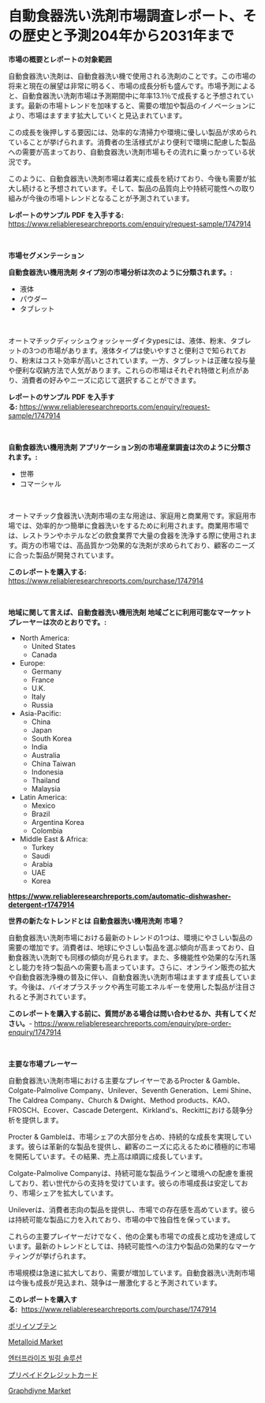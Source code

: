 <p><h1>自動食器洗い洗剤市場調査レポート、その歴史と予測204年から2031年まで</h1></p><p><strong>市場の概要とレポートの対象範囲</strong></p>
<p><p>自動食器洗い洗剤は、自動食器洗い機で使用される洗剤のことです。この市場の将来と現在の展望は非常に明るく、市場の成長分析も盛んです。市場予測によると、自動食器洗い洗剤市場は予測期間中に年率13.1％で成長すると予想されています。最新の市場トレンドを加味すると、需要の増加や製品のイノベーションにより、市場はますます拡大していくと見込まれています。</p><p>この成長を後押しする要因には、効率的な清掃力や環境に優しい製品が求められていることが挙げられます。消費者の生活様式がより便利で環境に配慮した製品への需要が高まっており、自動食器洗い洗剤市場もその流れに乗っかっている状況です。</p><p>このように、自動食器洗い洗剤市場は着実に成長を続けており、今後も需要が拡大し続けると予想されています。そして、製品の品質向上や持続可能性への取り組みが今後の市場トレンドとなることが予測されています。</p></p>
<p><strong>レポートのサンプル PDF を入手する:</strong> <a href="https://www.reliableresearchreports.com/enquiry/request-sample/1747914">https://www.reliableresearchreports.com/enquiry/request-sample/1747914</a></p>
<p>&nbsp;</p>
<p><strong>市場セグメンテーション</strong></p>
<p><strong>自動食器洗い機用洗剤 タイプ別の市場分析は次のように分類されます。:</strong></p>
<p><ul><li>液体</li><li>パウダー</li><li>タブレット</li></ul></p>
<p>&nbsp;</p>
<p><p>オートマチックディッシュウォッシャーダイタypesには、液体、粉末、タブレットの3つの市場があります。液体タイプは使いやすさと便利さで知られており、粉末はコスト効率が高いとされています。一方、タブレットは正確な投与量や便利な収納方法で人気があります。これらの市場はそれぞれ特徴と利点があり、消費者の好みやニーズに応じて選択することができます。</p></p>
<p><strong>レポートのサンプル PDF を入手する:</strong>&nbsp;<a href="https://www.reliableresearchreports.com/enquiry/request-sample/1747914">https://www.reliableresearchreports.com/enquiry/request-sample/1747914</a></p>
<p>&nbsp;</p>
<p><strong> 自動食器洗い機用洗剤 アプリケーション別の市場産業調査は次のように分類されます。:</strong></p>
<p><ul><li>世帯</li><li>コマーシャル</li></ul></p>
<p>&nbsp;</p>
<p><p>オートマチック食器洗い洗剤市場の主な用途は、家庭用と商業用です。家庭用市場では、効率的かつ簡単に食器洗いをするために利用されます。商業用市場では、レストランやホテルなどの飲食業界で大量の食器を洗浄する際に使用されます。両方の市場では、高品質かつ効果的な洗剤が求められており、顧客のニーズに合った製品が開発されています。</p></p>
<p><strong>このレポートを購入する:</strong>&nbsp; <a href="https://www.reliableresearchreports.com/purchase/1747914">https://www.reliableresearchreports.com/purchase/1747914</a></p>
<p>&nbsp;</p>
<p><strong>地域に関して言えば、自動食器洗い機用洗剤 地域ごとに利用可能なマーケットプレーヤーは次のとおりです。:</strong></p>
<p><ul>
    <li>
        North America:
        <ul>
            <li>United States</li>
            <li>Canada</li>
        </ul>
    </li>
    <li>
        Europe:
        <ul>
            <li>Germany</li>
            <li>France</li>
            <li>U.K.</li>
            <li>Italy</li>
            <li>Russia</li>
        </ul>
    </li>
    <li>
        Asia-Pacific:
        <ul>
            <li>China</li>
            <li>Japan</li>
            <li>South Korea</li>
            <li>India</li>
            <li>Australia</li>
            <li>China Taiwan</li>
            <li>Indonesia</li>
            <li>Thailand</li>
            <li>Malaysia</li>
        </ul>
    </li>
    <li>
        Latin America:
        <ul>
            <li>Mexico</li>
            <li>Brazil</li>
            <li>Argentina Korea</li>
            <li>Colombia</li>
        </ul>
    </li>
    <li>
        Middle East & Africa:
        <ul>
            <li>Turkey</li>
            <li>Saudi</li>
            <li>Arabia</li>
            <li>UAE</li>
            <li>Korea</li>
        </ul>
    </li>
    </ul></p>
<p><strong><a href="https://www.reliableresearchreports.com/automatic-dishwasher-detergent-r1747914">https://www.reliableresearchreports.com/automatic-dishwasher-detergent-r1747914</a></strong>&nbsp;</p>
<p><strong>世界の新たなトレンドとは 自動食器洗い機用洗剤 市場？</strong></p>
<p><p>自動食器洗い洗剤市場における最新のトレンドの1つは、環境にやさしい製品の需要の増加です。消費者は、地球にやさしい製品を選ぶ傾向が高まっており、自動食器洗い洗剤でも同様の傾向が見られます。また、多機能性や効果的な汚れ落とし能力を持つ製品への需要も高まっています。さらに、オンライン販売の拡大や自動食器洗浄機の普及に伴い、自動食器洗い洗剤市場はますます成長しています。今後は、バイオプラスチックや再生可能エネルギーを使用した製品が注目されると予測されています。</p></p>
<p><strong>このレポートを購入する前に、質問がある場合は問い合わせるか、共有してください。</strong>- <a href="https://www.reliableresearchreports.com/enquiry/pre-order-enquiry/1747914">https://www.reliableresearchreports.com/enquiry/pre-order-enquiry/1747914</a></p>
<p>&nbsp;</p>
<p><strong>主要な市場プレーヤー</strong></p>
<p><p>自動食器洗い洗剤市場における主要なプレイヤーであるProcter & Gamble、Colgate-Palmolive Company、Unilever、Seventh Generation、Lemi Shine、The Caldrea Company、Church & Dwight、Method products、KAO、FROSCH、Ecover、Cascade Detergent、Kirkland's、Reckittにおける競争分析を提供します。 </p><p>Procter & Gambleは、市場シェアの大部分を占め、持続的な成長を実現しています。彼らは革新的な製品を提供し、顧客のニーズに応えるために積極的に市場を開拓しています。その結果、売上高は順調に成長しています。</p><p>Colgate-Palmolive Companyは、持続可能な製品ラインと環境への配慮を重視しており、若い世代からの支持を受けています。彼らの市場成長は安定しており、市場シェアを拡大しています。</p><p>Unileverは、消費者志向の製品を提供し、市場での存在感を高めています。彼らは持続可能な製品に力を入れており、市場の中で独自性を保っています。</p><p>これらの主要プレイヤーだけでなく、他の企業も市場での成長と成功を達成しています。最新のトレンドとしては、持続可能性への注力や製品の効果的なマーケティングが挙げられます。</p><p>市場規模は急速に拡大しており、需要が増加しています。自動食器洗い洗剤市場は今後も成長が見込まれ、競争は一層激化すると予測されています。</p></p>
<p><strong>このレポートを購入する:</strong>&nbsp;&nbsp;<a href="https://www.reliableresearchreports.com/purchase/1747914">https://www.reliableresearchreports.com/purchase/1747914</a></p>
<p><p><a href="https://medium.com/@michaelerde565/%E3%83%9D%E3%83%AA%E3%82%A4%E3%82%BD%E3%83%96%E3%83%86%E3%83%B3%E5%B8%82%E5%A0%B4%E3%83%AC%E3%83%9D%E3%83%BC%E3%83%88%E3%81%AF-%E3%81%93%E3%81%AE%E5%B8%82%E5%A0%B4%E3%81%AE%E6%9C%80%E6%96%B0%E3%81%AE%E3%83%88%E3%83%AC%E3%83%B3%E3%83%89%E3%81%A8%E6%88%90%E9%95%B7%E6%A9%9F%E4%BC%9A%E3%82%92%E6%98%8E%E3%82%89%E3%81%8B%E3%81%AB%E3%81%97%E3%81%A6%E3%81%84%E3%81%BE%E3%81%99-1d6f1f1b7af1">ポリイソブテン</a></p><p><a href="https://www.linkedin.com/pulse/metalloid-market-share-amp-new-trends-analysis-report-type-jjkhe?trackingId=Ams6q8kgy24PhJOJfR3HZw%3D%3D">Metalloid Market</a></p><p><a href="https://medium.com/@tarynhermanii/%EA%B8%B0%EC%97%85-%EC%B2%AD%EA%B5%AC-%EC%86%94%EB%A3%A8%EC%85%98-%EC%8B%9C%EC%9E%A5-%EB%8F%99%ED%96%A5-%EB%B0%8F-%EC%8B%9C%EC%9E%A5-%EB%B6%84%EC%84%9D%EC%9D%80-2024-2031%EB%85%84%EA%B9%8C%EC%A7%80-%EC%98%88%EC%B8%A1%EB%90%A9%EB%8B%88%EB%8B%A4-51821e9cee55">엔터프라이즈 빌링 솔루션</a></p><p><a href="https://medium.com/@jackieshlerin98056/%E3%83%97%E3%83%AA%E3%83%9A%E3%82%A4%E3%83%89%E3%82%AF%E3%83%AC%E3%82%B8%E3%83%83%E3%83%88%E3%82%AB%E3%83%BC%E3%83%89%E5%B8%82%E5%A0%B4-%E7%A8%AE%E9%A1%9E-%E7%94%A8%E9%80%94-%E5%9C%B0%E7%90%86%E3%81%AB%E3%82%88%E3%82%8B%E5%8C%85%E6%8B%AC%E7%9A%84%E3%81%AA%E8%A9%95%E4%BE%A1-efb8e12d51e7">プリペイドクレジットカード</a></p><p><a href="https://www.linkedin.com/pulse/graphdiyne-market-size-focuses-dynamics-in-depth-analysis-fqbce?trackingId=Fz7LpHKKOCNw9HwbFcgAqA%3D%3D">Graphdiyne Market</a></p></p>
